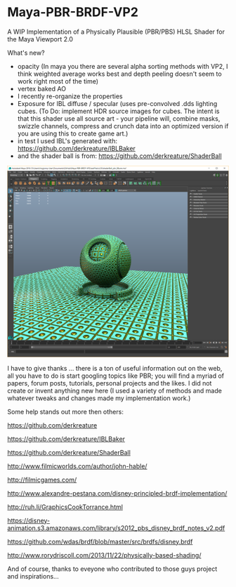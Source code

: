 # Maya-PBR-BRDF-VP2
A WIP Implementation of a Physically Plausible (PBR/PBS) HLSL Shader for the Maya Viewport 2.0

What's new?
- opacity (In maya you there are several alpha sorting methods with VP2, I think weighted average works best and depth peeling doesn't seem to work right most of the time)
- vertex baked AO
- I recently re-organize the properties
- Exposure for IBL diffuse / specular (uses pre-convolved .dds lighting cubes.  (To Do: implement HDR source images for cubes. The intent is that this shader use all source art - your pipeline will, combine masks, swizzle channels, compress and crunch data into an optimized version if you are using this to create game art.)
- in test I used IBL's generated with: https://github.com/derkreature/IBLBaker
- and the shader ball is from: https://github.com/derkreature/ShaderBall

![alt tag](https://github.com/HogJonnyMaxPlay/Maya-PBR-BRDF-VP2/blob/master/images/latest_screenshot.png)

I have to give thanks ... there is a ton of useful information out on the web, all you have to do is start googling topics like PBR; you will find a myriad of papers, forum posts, tutorials, personal projects and the likes.  I did not create or invent anything new here (I used a variety of methods and made whatever tweaks and changes made my implementation work.)

Some help stands out more then others:

https://github.com/derkreature

https://github.com/derkreature/IBLBaker

https://github.com/derkreature/ShaderBall

http://www.filmicworlds.com/author/john-hable/

http://filmicgames.com/

http://www.alexandre-pestana.com/disney-principled-brdf-implementation/

http://ruh.li/GraphicsCookTorrance.html

https://disney-animation.s3.amazonaws.com/library/s2012_pbs_disney_brdf_notes_v2.pdf

https://github.com/wdas/brdf/blob/master/src/brdfs/disney.brdf

http://www.rorydriscoll.com/2013/11/22/physically-based-shading/

And of course, thanks to eveyone who contributed to those guys project and inspirations...
